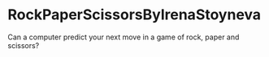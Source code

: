 # RockPaperScissorsByIrenaStoyneva
Can a computer predict your next move in a game of rock, paper and scissors?
